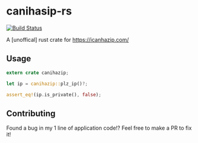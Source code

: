 # canihasip-rs

[![Build Status](https://travis-ci.com/hugglesfox/canihasip-rs.svg?branch=master)](https://travis-ci.com/hugglesfox/canihasip-rs) 

A [unoffical] rust crate for https://icanhazip.com/

## Usage

```rust
extern crate canihazip;

let ip = canihazip::plz_ip()?;

assert_eq!(ip.is_private(), false);
```

## Contributing

Found a bug in my 1 line of application code!? Feel free to make a PR to fix it!
